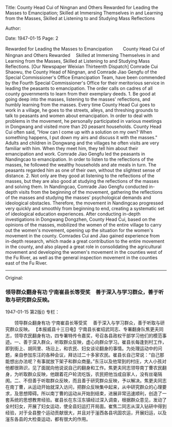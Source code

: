 Title: County Head Cui of Ningnan and Others Rewarded for Leading the Masses to Emancipation; Skilled at Immersing Themselves in and Learning from the Masses, Skilled at Listening to and Studying Mass Reflections

Author:

Date: 1947-01-15
Page: 2

Rewarded for Leading the Masses to Emancipation
　　County Head Cui of Ningnan and Others Rewarded
  　Skilled at Immersing Themselves in and Learning from the Masses, Skilled at Listening to and Studying Mass Reflections.
    [Our Newspaper Weixian Thirteenth Dispatch] Comrade Cui Shaowu, the County Head of Ningnan, and Comrade Jiao Gengfu of the Special Commissioner's Office Emancipation Team, have been commended by the Fourth Special Commissioner's Office for their meritorious service in leading the peasants to emancipation. The order calls on cadres of all county governments to learn from their exemplary deeds. 1. Be good at going deep into the masses, listening to the masses' reflections, and humbly learning from the masses. Every time County Head Cui goes to work in a village, he goes to the streets, alleys, and threshing grounds to talk to peasants and women about emancipation. In order to deal with problems in the movement, he personally participated in various meetings in Dongwang and visited more than 20 peasant households. County Head Cui often said, "How can I come up with a solution on my own? When something happens, I put down my airs and discuss it with the masses." Adults and children in Dongwang and the villages he often visits are very familiar with him. When they meet him, they tell him about their emancipation and work. Comrade Jiao Gengfu led the peasants in Nandingcao to emancipation. In order to listen to the reflections of the masses, he followed the wealthy households and ate meals in turn. The peasants regarded him as one of their own, without the slightest sense of distance. 2. Not only are they good at listening to the reflections of the masses, but they are also good at studying the reflections of the masses and solving them. In Nandingcao, Comrade Jiao Gengfu conducted in-depth visits from the beginning of the movement, gathering the reflections of the masses and studying the masses' psychological demands and ideological obstacles. Therefore, the movement in Nandingcao progressed very quickly and smoothly from beginning to end, creating a systematic set of ideological education experiences. After conducting in-depth investigations in Dongwang Dongzhen, County Head Cui, based on the opinions of the masses, mobilized the women of the entire village to carry out the women's movement, opening up the situation for the women's movement in the county. Comrades Cui and Jiao gained experience from in-depth research, which made a great contribution to the entire movement in the county, and also played a great role in consolidating the agricultural movement and developing the women's movement in the counties west of the Fu River, as well as the general inspection movement in the counties east of the Fu River.



<hr /> 

Original: 


### 领导群众翻身有功  宁南崔县长等受奖　善于深入与学习群众，善于听取与研究群众反映。

1947-01-15
第2版()
专栏：

　　领导群众翻身有功
    宁南崔县长等受奖
  　善于深入与学习群众，善于听取与研究群众反映。
    【本报威县十三日电】宁南县长崔绍武同志、专署翻身队焦更夫同志，领导农民翻身有功，四专署特传令嘉奖，号召各县政权干部学习他们的模范事迹。一、善于深入群众，听取群众反映，虚心向群众学习。崔县长每逢到村工作，即到街上、胡同里、场沿上，和农民、妇女谈论翻身的事情。为处理运动中的问题，亲自参加东汪的各种会议，拜访过二十多家农民。崔县长自己常说：“自己那能想出办法呢？有事就放下架子和群众商量。”东汪以及他常到的村庄，大人小孩对他都很熟识，见了面就向他说说自己的翻身和工作。焦更夫同志领导南丁曹农民翻身，为听取群众反映，他跟着花户轮流吃饭，农民把他当成自家人，没有丝毫隔阂。二、不但善于听取群众反映，而且善于研究群众反映，予以解决。焦更夫同志在南丁曹，从运动开始就深入访问，把群众反映集中起来，从中研究群众的心理要求，及思想障碍。所以南丁曹的运动从开始到结束，进展非常迅速顺利，创造了一套系统的思想教育经验。崔县长在东汪东镇经过深入调查，根据群众意见，发动了全村妇女，开展了妇女运动，使全县妇运打开局面。崔焦二同志从深入钻研中得到经验，对于全县整个运动贡献很大，并且对于滏西各县巩固农运，开展妇运，以及滏东各县的大检查运动，都有很大的作用。
